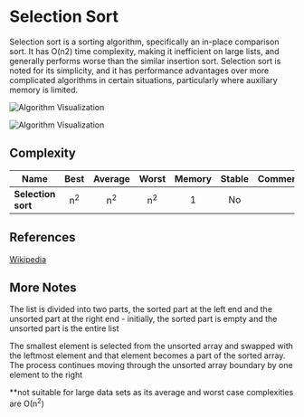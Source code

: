 # Selection Sort

Selection sort is a sorting algorithm, specifically an
in-place comparison sort. It has O(n2) time complexity,
making it inefficient on large lists, and generally
performs worse than the similar insertion sort.
Selection sort is noted for its simplicity, and it has
performance advantages over more complicated algorithms
in certain situations, particularly where auxiliary
memory is limited.

![Algorithm Visualization](https://upload.wikimedia.org/wikipedia/commons/b/b0/Selection_sort_animation.gif)

![Algorithm Visualization](https://upload.wikimedia.org/wikipedia/commons/9/94/Selection-Sort-Animation.gif)

## Complexity

| Name                  | Best            | Average             | Worst               | Memory    | Stable    | Comments  |
| --------------------- | :-------------: | :-----------------: | :-----------------: | :-------: | :-------: | :-------- |
| **Selection sort**    | n<sup>2</sup>   | n<sup>2</sup>       | n<sup>2</sup>       | 1         | No        |           |

## References

[Wikipedia](https://en.wikipedia.org/wiki/Selection_sort)

## More Notes

The list is divided into two parts, the sorted part at the left end and the unsorted part at the right end - initially, the sorted part is empty and the unsorted part is the entire list

The smallest element is selected from the unsorted array and swapped with the leftmost element and that element becomes a part of the sorted array. The process continues moving through the unsorted array boundary by one element to the right

**not suitable for large data sets as its average and worst case complexities are Ο(n<sup>2</sup>)
